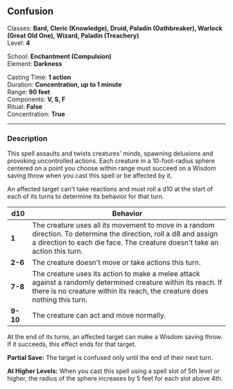 ## Confusion

Classes: **Bard, Cleric (Knowledge), Druid, Paladin (Oathbreaker), Warlock (Great Old One), Wizard, Paladin (Treachery)**  
Level: **4**  

School: **Enchantment (Compulsion)**  
Element: **Darkness**  

Casting Time: **1 action**  
Duration: **Concentration, up to 1 minute**  
Range: **90 feet**  
Components: **V, S, F**  
Ritual: **False**  
Concentration: **True**  

------

### Description

This spell assaults and twists creatures' minds, spawning delusions and provoking uncontrolled actions. Each creature in a 10-foot-radius sphere centered on a point you choose within range must succeed on a Wisdom saving throw when you cast this spell or be affected by it.

An affected target can't take reactions and must roll a d10 at the start of each of its turns to determine its behavior for that turn.

| d10      | Behavior                                                     |
| -------- | ------------------------------------------------------------ |
| **1**    | The creature uses all its movement to move in a random direction. To determine the direction, roll a d8 and assign a direction to each die face. The creature doesn't take an action this turn. |
| **2-6**  | The creature doesn't move or take actions this turn.         |
| **7-8**  | The creature uses its action to make a melee attack against a randomly determined creature within its reach. If there is no creature within its reach, the creature does nothing this turn. |
| **9-10** | The creature can act and move normally.                      |

At the end of its turns, an affected target can make a Wisdom saving throw. If it succeeds, this effect ends for that target.

**Partial Save:** The target is confused only until the end of their next turn.

**At Higher Levels:** When you cast this spell using a spell slot of 5th level or higher, the radius of the sphere increases by 5 feet for each slot above 4th.